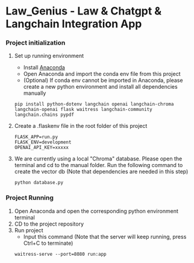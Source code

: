 # Law_Genius - Law & Chatgpt & Langchain Integration App
### Project initialization 

1. Set up running environment
    - Install [Anaconda](https://www.anaconda.com/download)
    - Open Anaconda and import the conda env file from this project 
    - (Optional) If conda env cannot be imported in Anaconda, please create a new python environment and install all dependencies manually 
    ```
    pip install python-dotenv langchain openai langchain-chroma langchain-openai flask waitress langchain-community langchain.chains pypdf
    ```

2. Create a .flaskenv file in the root folder of this project
    ```
    FLASK_APP=run.py
    FLASK_ENV=development
    OPENAI_API_KEY=xxxxx
    ```
3. We are currently using a local "Chroma" database. Please open the terminal and cd to the manual folder. Run the following command to create the vector db (Note that dependencies are needed in this step) 
    ```
    python database.py
    ```

### Project Running
1. Open Anaconda and open the corresponding python environment terminal
2. CD to the project repository
3. Run project
    - Input this command (Note that the server will keep running, press Ctrl+C to terminate)
    ```
    waitress-serve --port=8080 run:app
    ```